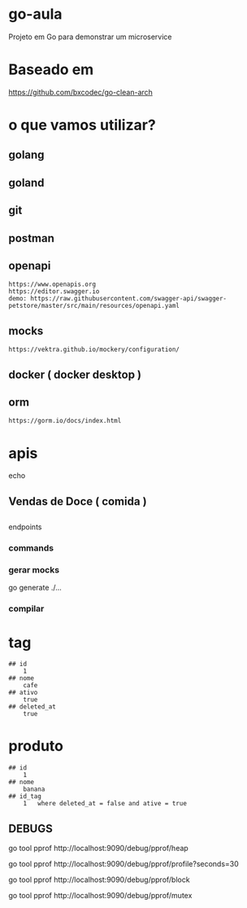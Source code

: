 # go-aula

Projeto em Go para demonstrar um microservice

# Baseado em

https://github.com/bxcodec/go-clean-arch

# o que vamos utilizar?

## golang

## goland

## git

## postman

## openapi

    https://www.openapis.org
    https://editor.swagger.io
    demo: https://raw.githubusercontent.com/swagger-api/swagger-petstore/master/src/main/resources/openapi.yaml

## mocks

    https://vektra.github.io/mockery/configuration/

## docker ( docker desktop )

## orm

    https://gorm.io/docs/index.html

# apis

echo

## Vendas de Doce ( comida )

##

endpoints

### commands

### gerar mocks

go generate ./...

### compilar

##

# tag

    ## id    
        1
    ## nome
        cafe
    ## ativo
        true
    ## deleted_at
        true

# produto

    ## id
        1
    ## nome 
        banana
    ## id_tag
        1   where deleted_at = false and ative = true


## DEBUGS

go tool pprof http://localhost:9090/debug/pprof/heap

go tool pprof http://localhost:9090/debug/pprof/profile?seconds=30

go tool pprof http://localhost:9090/debug/pprof/block


go tool pprof http://localhost:9090/debug/pprof/mutex




